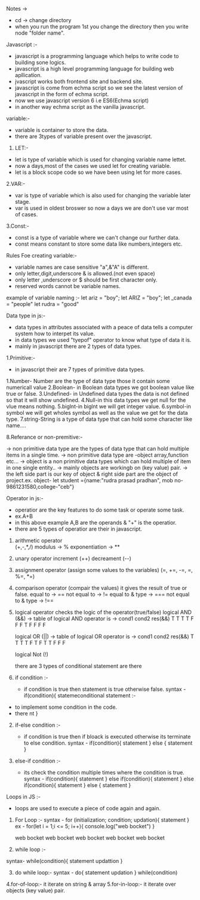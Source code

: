 Notes ->
- cd -> change directory
- when you run the program 1st you change the directory then you write node "folder name".


Javascript :- 

- javascript is a programming language which helps to write code to building sone logics.
- javascript is a high level programming language for building web apllication.
- jvascript works both frontend site and backend site.
- javascript is come from echma script so we see the latest version of javascript in the form of echma script.
- now we use javascript version 6 i.e ES6(Echma script)
- in another way echma script as the vanilla javascript.

variable:-

- variable is container to store the data.
- there are 3types of variable present over the javascript.

 1. LET:-

- let is type of variable which is used for changing variable name lettet.
- now a days,most of the cases we used let for creating variable.
- let is a block scope code so we have been using let for more cases.

2.VAR:-

- var is type of variable which is also used for changing the variable later stage.
- var is used in oldest broswer so now a days we are don't use var most of cases.

3.Const:-

- const is a type of variable where we can't change our further data.
- const means constant to store some data like numbers,integers etc.

Rules Foe creating variable:-

- variable names are case sensitive "a",&"A" is different.
- only letter,digit,underscore & is allowed.(not even space)
- only letter ,underscore or $ should be first character only.
-  reserved words cannot be variable names.

example of variable naming :- 
let ariz = "boy";
let ARIZ = "boy";
let _canada = "people"
let rudra = "good"

Data type in js:-

- data types in attributes associated with a peace of data tells a computer system how to interpet its value.
- in data types we used "tyepof" operator to know what type of data it is.
- mainly in javascript there are 2 types of data types.

1.Primitive:-

- in javascript their are 7 types of primitive data types.

1.Number- Number are the type of data type those it contain some numericall value
2.Boolean- in Boolean data types we got boolean value like true or false.
3.Undefined- in Undefined data types the data is not defined so that it will show undefined.
4.Null-in this data types we get null for the vlue means nothing.
5.biglnt-in biglnt we will get integer value.
6.symbol-in symbol we will get wholes symbol as well as the value we get for the data type.
7.string-String is a type of data type that can hold some character like name....

8.Referance or non-premitive:-

-> non primitive data type are the types of data type that can hold multiple items in a single time.
-> non primitive data type are -object array,function etc...
-> object is a non primitive data types which can hold multiple of item in one single entity..
-> mainly objects are workingb on (key value) pair.
-> the left side part is our key of object & right side part are the object of project.ex. object-
let student ={name:"rudra prasad pradhan", mob no-9861231580,college-"ceb"}

Operator in js:-

- operatior are the key features to do some task or operate some task.
- ex.A+B
- in this above example A,B are the operands & "+" is the operatior.
- there are 5 types of operatior are their in javascript.
 
1. arithmetic operator  
    (+,-,*,/)
    modulus -> %
    exponentiation -> **

2. unary operator 
    increment (++)
    decreament (--)

3. assignment operator
    (assign some values to the variables)
    (=, +=, -=, =, %=, *=)

4. comparison operator
    (compair the values)
    it gives the result of true or false. 
    equal to -> ==
    not equal to -> !=
    equal to & type -> ===
    not equal to & type -> !==

5. logical operator 
    checks the logic of the operator(true/false)
    logical AND (&&) -> table of logical AND operator is -> 
    cond1  cond2  res(&&)
    T       T      T
    T       F      F
    F       T      F
    F       F      F

    logical OR (||) -> table of logical OR operator is -> 
    cond1  cond2  res(&&)
    T       T      T
    T       F      T
    F       T      T
    F       F      F

    logical Not (!)

     there are 3 types of conditional statement are there 

1. if condition :- 
    - if condition is true then statement is true otherwise false. 
    syntax - 
    if(condition){
        statemeconditional statement :- 

- to implement some condition in the code.
- there nt
    }

2. if-else condition :- 
    - if condition is true then if bloack is executed otherwise its terminate to else condition.
    syntax - 
    if(condition){
        statement
    } else {
        statement
    }

3. else-if condition :- 
    - its check the condition multiple times where the condition is true. 
    syntax - 
    if(condition){
        statement
    } else if(condition){
        statement
    } else if(condition){
        statement
    } else {
        statement
    }

Loops in JS :- 

- loops are used to execute a piece of code again and again.
1. For Loop :-
    syntax - 
    for (initialization; condition; updation){
        statement
    }
    ex - 
    for(let i = 1;i <= 5; i++){
        console.log("web bocket")
    }

    web bocket
    web bocket
    web bocket
    web bocket
    web bocket

2. while loop :-

syntax- 
while(condition){
    statement
    updattion
}

3. do while loop:-
syntax -
do{
    statement
    updation
} while(condition)

4.for-of-loop:- it iterate on string & array
5.for-in-loop:- it iterate over objects (key value) pair.